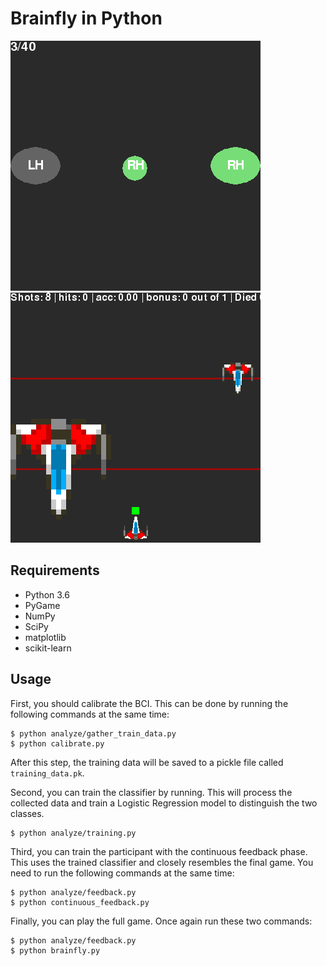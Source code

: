 # Brainfly in Python

![](python_calibration.png)
![](python_brainfly.png)

## Requirements
- Python 3.6
- PyGame
- NumPy
- SciPy
- matplotlib
- scikit-learn

## Usage
First, you should calibrate the BCI. This can be done by running the following commands at the same time:
```
$ python analyze/gather_train_data.py
$ python calibrate.py
```
After this step, the training data will be saved to a pickle file called `training_data.pk`.

Second, you can train the classifier by running. This will process the collected data and train a Logistic Regression model to distinguish the two classes.
```
$ python analyze/training.py
```

Third, you can train the participant with the continuous feedback phase. This uses the trained classifier and closely resembles the final game. You need to run the following commands at the same time:
```
$ python analyze/feedback.py
$ python continuous_feedback.py
```

Finally, you can play the full game. Once again run these two commands:
```
$ python analyze/feedback.py
$ python brainfly.py
```

